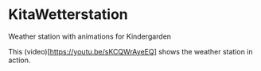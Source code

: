 # KitaWetterstation
Weather station with animations for Kindergarden

This (video)[https://youtu.be/sKCQWrAyeEQ] shows the weather station in action. 
